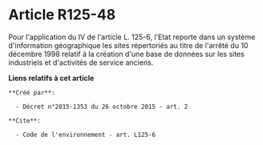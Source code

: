 # Article R125-48

Pour l'application du IV de l'article L. 125-6, l'Etat reporte dans un système d'information géographique les sites
répertoriés au titre de l'arrêté du 10 décembre 1998 relatif à la création d'une base de données sur les sites industriels et
d'activités de service anciens.

**Liens relatifs à cet article**

	**Créé par**:

	  - Décret n°2015-1353 du 26 octobre 2015 - art. 2

	**Cite**:

	  - Code de l'environnement - art. L125-6

